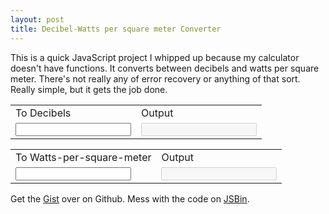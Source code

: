 ```yaml
---
layout: post
title: Decibel-Watts per square meter Converter
---
```


This is a quick JavaScript project I whipped up because my calculator doesn't have functions. It converts between decibels and watts per square meter. There's not really any of error recovery or anything of that sort. Really simple, but it gets the job done.

<table>
    <tr>
        <td>To Decibels</td>
        <td>Output</td>
    </tr>
    <tr>
        <td>
            <input id="decibelsInput" onchange="decibelsInputEvent()"></input>
        </td>
        <td>
            <input id="decibelsOutput" disabled="true"></input>
        </td>
    </tr>
</table>

<table>
    <tr>
        <td>To Watts-per-square-meter</td>
        <td>Output</td>
    </tr>
    <tr>
        <td>
            <input onchange="wmInputEvent()" id="wmInput"></input>
        </td>
        <td>
            <input disabled="true" id="wmOutput"></input>
        </td>
    </tr>
</table>

Get the [Gist](https://gist.github.com/jadar/10221308) over on Github. Mess with the code on [JSBin](http://jsbin.com/xufohiqu/1/edit?html,js,output).

<script>
    Math.logBase = function (x, base) {
        var baseLog = 0;

        // don't use resources if they're already constants.
        if (base == 10) {
            baseLog = Math.LN10;
        } else if (base == 2) {
            baseLog = Math.LN2;
        } else {
            baseLong = Math.log(base);
        }

        return Math.log(x) / baseLog;
    };

    Math.log10 = function (x) {
        return Math.logBase(x, 10);
    };

    function toDb(wm) {
        return 10 * (Math.log10(wm / Math.pow(10, -12)));
    }

    function toWm(db) {
        return Math.pow(10, db / 10) * Math.pow(10, -12);
    }

    var decibelsInput = document.getElementById("decibelsInput");
    var decibelsOutput = document.getElementById("decibelsOutput");

    var wmInput = document.getElementById("wmInput");
    var wmOutput = document.getElementById("wmOutput");

    function decibelsInputEvent() {
        var db = toDb(decibelsInput.value);
        if (isNaN(db)) {
            decibelsOutput.value = "Error";
        } else {
            decibelsOutput.value = db;
        }
    }

    function wmInputEvent() {
        var wm = toWm(wmInput.value);
        if (isNaN(wm)) {
            wmOutput.value = "Error";
        } else {
            wmOutput.value = wm;
        }
    }
    
    console.log(decibelsInput);
</script>